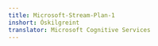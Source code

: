 ```yaml
---
title: Microsoft-Stream-Plan-1
inshort: Óskilgreint
translator: Microsoft Cognitive Services
---
```




